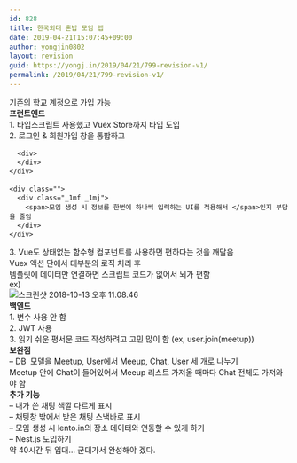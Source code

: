 ```yaml
---
id: 828
title: 한국외대 혼밥 모임 앱
date: 2019-04-21T15:07:45+09:00
author: yongjin0802
layout: revision
guid: https://yongj.in/2019/04/21/799-revision-v1/
permalink: /2019/04/21/799-revision-v1/
---
```

<div class="">
  <div>
  </div>
  
  <div class="_1mf _1mj">
    <span>기존의 학교 계정으로 가입 가능</span>
  </div>
  
  <div>
  </div>
</div>

<div class="">
</div>

<div class="">
  <div>
  </div>
</div>

<div>
  <strong>프런트엔드</strong>
</div>

<div>
</div>

<div class="">
  <div class="_1mf _1mj">
    <span>1. 타입스크립트 사용했고 Vuex Store까지 타입 도입</span>
  </div>
  
  <div>
  </div>
  
  <div>
    <div class="">
      <div class="_1mf _1mj">
        <span>2. 로그인 & 회원가입 창을 통합하고</span>
      </div>
      
      <div>
      </div>
    </div>
    
    <div class="">
      <div class="_1mf _1mj">
        <span>모임 생성 시 정보를 한번에 하나씩 입력하는 UI를 적용해서 </span>인지 부담을 줄임
      </div>
    </div>
  </div>
</div>

<div>
</div>

<div>
  3. Vue도 상태없는 함수형 컴포넌트를 사용하면 편하다는 것을 깨달음
</div>

<div>
</div>

<div>
  Vuex 액션 단에서 대부분의 로직 처리 후
</div>

<div>
</div>

<div>
  템플릿에 데이터만 연결하면 스크립트 코드가 없어서 뇌가 편함
</div>

<div>
</div>

<div>
  ex)
</div>

<div>
  <img class="alignnone size-full wp-image-801" src="https://raw.githubusercontent.com/16Yongjin/16Yongjin.github.io/master/wp-content/uploads/2018/10/e18489e185b3e1848fe185b3e18485e185b5e186abe18489e185a3e186ba-2018-10-13-e1848be185a9e18492e185ae-11-08-46.png" alt="스크린샷 2018-10-13 오후 11.08.46" width="1076" height="886" srcset="https://raw.githubusercontent.com/16Yongjin/16Yongjin.github.io/master/wp-content/uploads/2018/10/e18489e185b3e1848fe185b3e18485e185b5e186abe18489e185a3e186ba-2018-10-13-e1848be185a9e18492e185ae-11-08-46.png 1076w, https://raw.githubusercontent.com/16Yongjin/16Yongjin.github.io/master/wp-content/uploads/2018/10/e18489e185b3e1848fe185b3e18485e185b5e186abe18489e185a3e186ba-2018-10-13-e1848be185a9e18492e185ae-11-08-46-300x247.png 300w, https://raw.githubusercontent.com/16Yongjin/16Yongjin.github.io/master/wp-content/uploads/2018/10/e18489e185b3e1848fe185b3e18485e185b5e186abe18489e185a3e186ba-2018-10-13-e1848be185a9e18492e185ae-11-08-46-768x632.png 768w, https://raw.githubusercontent.com/16Yongjin/16Yongjin.github.io/master/wp-content/uploads/2018/10/e18489e185b3e1848fe185b3e18485e185b5e186abe18489e185a3e186ba-2018-10-13-e1848be185a9e18492e185ae-11-08-46-1024x843.png 1024w, https://raw.githubusercontent.com/16Yongjin/16Yongjin.github.io/master/wp-content/uploads/2018/10/e18489e185b3e1848fe185b3e18485e185b5e186abe18489e185a3e186ba-2018-10-13-e1848be185a9e18492e185ae-11-08-46-1000x823.png 1000w, https://raw.githubusercontent.com/16Yongjin/16Yongjin.github.io/master/wp-content/uploads/2018/10/e18489e185b3e1848fe185b3e18485e185b5e186abe18489e185a3e186ba-2018-10-13-e1848be185a9e18492e185ae-11-08-46-364x300.png 364w" sizes="(max-width: 1076px) 100vw, 1076px" />
</div>

<div>
</div>

<div>
</div>

<div class="">
  <div class="_1mf _1mj">
    <strong>백엔드</strong>
  </div>
  
  <div>
  </div>
  
  <div class="_1mf _1mj">
    <span>1. 변수 사용 안 함</span>
  </div>
</div>

<div>
</div>

<div>
  2. JWT 사용
</div>

<div class="">
  <div>
  </div>
  
  <div class="_1mf _1mj">
    <span>3. 읽기 쉬운 평서문 코드 작성하려고 고민 많이 함 (ex, user.join(meetup))</span>
  </div>
</div>

<div>
</div>

<div>
</div>

<div>
</div>

<div>
</div>

<div>
  <strong>보완점</strong>
</div>

<div>
</div>

<div>
  &#8211; DB  모델을 Meetup, User에서 Meeup, Chat, User 세 개로 나누기
</div>

<div>
</div>

<div>
  Meetup 안에 Chat이 들어있어서 Meeup 리스트 가져올 때마다 Chat 전체도 가져와야 함
</div>

<div>
</div>

<div>
  <strong>추가 기능</strong>
</div>

<div>
</div>

<div>
  &#8211; 내가 쓴 채팅 색깔 다르게 표시
</div>

<div>
</div>

<div>
  &#8211; 채팅창 밖에서 받은 채팅 스낵바로 표시
</div>

<div>
</div>

<div>
  &#8211; 모임 생성 시 lento.in의 장소 데이터와 연동할 수 있게 하기
</div>

<div>
</div>

<div>
  &#8211; Nest.js 도입하기
</div>

<div>
</div>

<div>
</div>

<div>
  약 40시간 뒤 입대&#8230; 군대가서 완성해야 겠다.
</div>